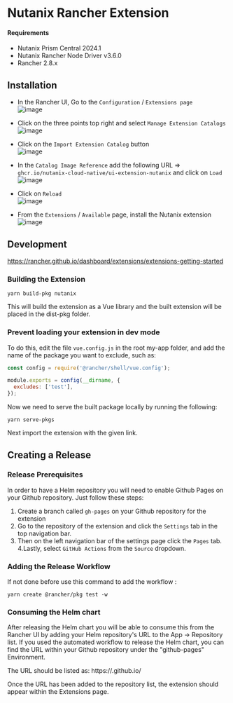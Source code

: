 # Nutanix Rancher Extension

#### Requirements

- Nutanix Prism Central 2024.1
- Nutanix Rancher Node Driver v3.6.0
- Rancher 2.8.x 

## Installation

- In the Rancher UI, Go to the `Configuration` / `Extensions page`  
![image](https://github.com/user-attachments/assets/f1453121-59bd-4654-8f36-83d3348e4048)


- Click on the three points top right and select `Manage Extension Catalogs`  
![image](https://github.com/user-attachments/assets/54804ba4-cae9-431e-8231-321e94479652)

  
- Click on the `Import Extension Catalog` button  
  ![image](https://github.com/user-attachments/assets/f2fa3734-eb34-4ecf-9c5c-e2613db49cb0)

- In the `Catalog Image Reference` add the following URL => `ghcr.io/nutanix-cloud-native/ui-extension-nutanix` and click on `Load`  
  ![image](https://github.com/user-attachments/assets/f9ab7eb1-2377-4fb8-8ed9-05f3f39b9ba9)

- Click on `Reload`  
  ![image](https://github.com/user-attachments/assets/37209f6a-241e-4ec3-9f1c-cba8b0297fc0)

- From the `Extensions` / `Available` page, install the Nutanix extension
  ![image](https://github.com/user-attachments/assets/cd648fe3-8dee-42c9-be76-2ff90538f486)


## Development

https://rancher.github.io/dashboard/extensions/extensions-getting-started

### Building the Extension

```shell
yarn build-pkg nutanix
```

This will build the extension as a Vue library and the built extension will be placed in the dist-pkg folder.

### Prevent loading your extension in dev mode

To do this, edit the file `vue.config.js` in the root my-app folder, and add the name of the package you want to exclude, such as:

```js
const config = require('@rancher/shell/vue.config');

module.exports = config(__dirname, {
  excludes: ['test'],
});
```

Now we need to serve the built package locally by running the following:

```shell
yarn serve-pkgs
```

Next import the extension with the given link.

## Creating a Release

### Release Prerequisites

In order to have a Helm repository you will need to enable Github Pages on your Github repository. Just follow these steps:

1. Create a branch called `gh-pages` on your Github repository for the extension
2. Go to the repository of the extension and click the `Settings` tab in the top navigation bar.
3. Then on the left navigation bar of the settings page click the `Pages` tab.
   4.Lastly, select `GitHub Actions` from the `Source` dropdown.

### Adding the Release Workflow

If not done before use this command to add the workflow :

```shell
yarn create @rancher/pkg test -w
```

### Consuming the Helm chart

After releasing the Helm chart you will be able to consume this from the Rancher UI by adding your Helm repository's URL to the App -> Repository list. If you used the automated workflow to release the Helm chart, you can find the URL within your Github repository under the "github-pages" Environment.

The URL should be listed as: https://<organization>.github.io/<repository>

Once the URL has been added to the repository list, the extension should appear within the Extensions page.

